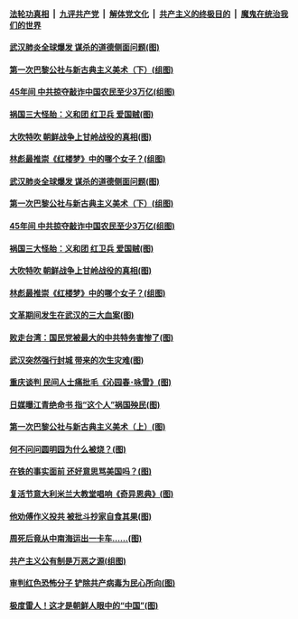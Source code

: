 

####  [法轮功真相](../../../../basic/blob/master/README.md?t=04200030) &nbsp;|&nbsp; [九评共产党](../../../../9ping.md/blob/master/README.md?t=04200030) &nbsp;|&nbsp; [解体党文化](../../../../jtdwh.md/blob/master/README.md?t=04200030)  &nbsp;|&nbsp; [共产主义的终极目的](../../../../gczydzjmd.md/blob/master/README.md?t=04200030) &nbsp;|&nbsp; [魔鬼在统治我们的世界](../../../../mgztzwmdsj.md/blob/master/README.md?t=04200030) 

#### [武汉肺炎全球爆发 谋杀的道德侧面问题(图)](../pages/p6/930328.md?t=04200030) 

#### [第一次巴黎公社与新古典主义美术（下）(组图)](../pages/p6/930010.md?t=04200030) 

#### [45年间 中共掠夺敲诈中国农民至少3万亿(组图)](../pages/p6/929794.md?t=04200030) 

#### [祸国三大怪胎：义和团 红卫兵 爱国贼(图)](../pages/p6/930091.md?t=04200030) 

#### [大吹特吹 朝鲜战争上甘岭战役的真相(图)](../pages/p6/928506.md?t=04200030) 

#### [林彪最推崇《红楼梦》中的哪个女子？(组图)](../pages/p6/929653.md?t=04200030) 

#### [武汉肺炎全球爆发 谋杀的道德侧面问题(图)](../pages/p6/930328.md?t=04200030) 

#### [第一次巴黎公社与新古典主义美术（下）(组图)](../pages/p6/930010.md?t=04200030) 

#### [45年间 中共掠夺敲诈中国农民至少3万亿(组图)](../pages/p6/929794.md?t=04200030) 

#### [祸国三大怪胎：义和团 红卫兵 爱国贼(图)](../pages/p6/930091.md?t=04200030) 

#### [大吹特吹 朝鲜战争上甘岭战役的真相(图)](../pages/p6/928506.md?t=04200030) 

#### [林彪最推崇《红楼梦》中的哪个女子？(组图)](../pages/p6/929653.md?t=04200030) 

#### [文革期间发生在武汉的三大血案(图)](../pages/p6/930112.md?t=04200030) 

#### [败走台湾：国民党被最大的中共特务害惨了(图)](../pages/p6/928498.md?t=04200030) 

#### [武汉突然强行封城 带来的次生灾难(图)](../pages/p6/930083.md?t=04200030) 

#### [重庆谈判 民间人士痛批毛《沁园春･咏雪》(图)](../pages/p6/929455.md?t=04200030) 

#### [日媒曝江青绝命书 指“这个人”祸国殃民(图)](../pages/p6/928504.md?t=04200030) 

#### [第一次巴黎公社与新古典主义美术（上）(图)](../pages/p6/930007.md?t=04200030) 

#### [何不问问圆明园为什么被烧？(图)](../pages/p6/929729.md?t=04200030) 

#### [在铁的事实面前 还好意思骂美国吗？(图)](../pages/p6/929890.md?t=04200030) 

#### [复活节意大利米兰大教堂唱响《奇异恩典》(图)](../pages/p6/929866.md?t=04200030) 

#### [他劝傅作义投共 被批斗抄家自食其果(图)](../pages/p6/929166.md?t=04200030) 

#### [周死后竟从中南海运出一卡车……(图)](../pages/p6/928502.md?t=04200030) 

#### [共产主义公有制是万恶之源(组图)](../pages/p6/929452.md?t=04200030) 

#### [审判红色恐怖分子 铲除共产病毒为民心所向(图)](../pages/p6/929704.md?t=04200030) 

#### [极度雷人！这才是朝鲜人眼中的“中国”(图)](../pages/p6/928495.md?t=04200030) 

